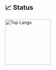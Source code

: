 ## 📈 Status

<p align="left"> 
  <img alt="Top Langs" height="150px" src="https://github-readme-stats.vercel.app/api/top-langs/?username=k1rof18&layout=compact&show_icons=true&theme=onedark" />
</p>
